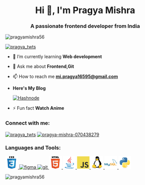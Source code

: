 <h1 align="center">Hi 👋, I'm Pragya Mishra</h1>
<h3 align="center">A passionate frontend developer from India</h3>

<p align="left"> <img src="https://komarev.com/ghpvc/?username=pragyamishra56&label=Profile%20views&color=0e75b6&style=flat" alt="pragyamishra56" /> </p>


<p align="left"> <a href="https://twitter.com/pragya_twts" target="blank"><img src="https://img.shields.io/twitter/follow/pragya_twts?logo=twitter&style=for-the-badge" alt="pragya_twts" /></a> </p>

- 🌱 I’m currently learning **Web development**

- 💬 Ask me about **Frontend,Git**

- 📫 How to reach me **mi.pragya16595@gmail.com**

- **Here's My Blog**  <p align="left">
  <a href="https://hashnode.com/@pragyadev" target="blank">
    <img src="https://cdn.hashnode.com/res/hashnode/image/upload/v1619605440273/S3_X4Rf7V.jpeg" alt="Hashnode" style="width:50px; height:50px auto;" />
  </a>
</p>

- ⚡ Fun fact **Watch Anime**


<h3 align="left">Connect with me:</h3>
<p align="left">
<a href="https://twitter.com/pragya_twts" target="blank"><img align="center" src="https://raw.githubusercontent.com/rahuldkjain/github-profile-readme-generator/master/src/images/icons/Social/twitter.svg" alt="pragya_twts" height="30" width="40" /></a>
<a href="https://linkedin.com/in/pragya-mishra-070438279" target="blank"><img align="center" src="https://raw.githubusercontent.com/rahuldkjain/github-profile-readme-generator/master/src/images/icons/Social/linked-in-alt.svg" alt="pragya-mishra-070438279" height="30" width="40" /></a>
</p>

<h3 align="left">Languages and Tools:</h3>
<p align="left"> <a href="https://www.w3schools.com/css/" target="_blank" rel="noreferrer"> <img src="https://raw.githubusercontent.com/devicons/devicon/master/icons/css3/css3-original-wordmark.svg" alt="css3" width="40" height="40"/> </a> <a href="https://www.figma.com/" target="_blank" rel="noreferrer"> <img src="https://www.vectorlogo.zone/logos/figma/figma-icon.svg" alt="figma" width="40" height="40"/> </a> <a href="https://git-scm.com/" target="_blank" rel="noreferrer"> <img src="https://www.vectorlogo.zone/logos/git-scm/git-scm-icon.svg" alt="git" width="40" height="40"/> </a> <a href="https://www.w3.org/html/" target="_blank" rel="noreferrer"> <img src="https://raw.githubusercontent.com/devicons/devicon/master/icons/html5/html5-original-wordmark.svg" alt="html5" width="40" height="40"/> </a> <a href="https://www.java.com" target="_blank" rel="noreferrer"> <img src="https://raw.githubusercontent.com/devicons/devicon/master/icons/java/java-original.svg" alt="java" width="40" height="40"/> </a> <a href="https://developer.mozilla.org/en-US/docs/Web/JavaScript" target="_blank" rel="noreferrer"> <img src="https://raw.githubusercontent.com/devicons/devicon/master/icons/javascript/javascript-original.svg" alt="javascript" width="40" height="40"/> </a> <a href="https://www.linux.org/" target="_blank" rel="noreferrer"> <img src="https://raw.githubusercontent.com/devicons/devicon/master/icons/linux/linux-original.svg" alt="linux" width="40" height="40"/> </a> <a href="https://www.mysql.com/" target="_blank" rel="noreferrer"> <img src="https://raw.githubusercontent.com/devicons/devicon/master/icons/mysql/mysql-original-wordmark.svg" alt="mysql" width="40" height="40"/> </a> <a href="https://www.python.org" target="_blank" rel="noreferrer"> <img src="https://raw.githubusercontent.com/devicons/devicon/master/icons/python/python-original.svg" alt="python" width="40" height="40"/> </a> </p>

<p><img align="left" src="https://github-readme-stats.vercel.app/api/top-langs?username=pragyamishra56&show_icons=true&locale=en&layout=compact" alt="pragyamishra56" /></p>



